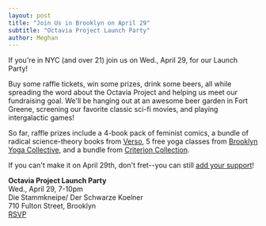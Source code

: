 ```yaml
---
layout: post
title: "Join Us in Brooklyn on April 29"
subtitle: "Octavia Project Launch Party"
author: Meghan
---
```

If you're in NYC (and over 21) join us on Wed., April 29, for our Launch Party!

Buy some raffle tickets, win some prizes, drink some beers, all while spreading the word about the 
Octavia Project and helping us meet our fundraising goal. We'll be hanging out at an awesome beer garden in 
Fort Greene, screening our favorite classic sci-fi movies, and playing intergalactic games!

So far, raffle prizes include a 4-book pack of feminist comics, a bundle of radical science-theory books from 
[Verso](http://www.versobooks.com/), 5 free yoga classes from [Brooklyn Yoga Collective](http://brooklynyogacollective.com/), 
and a bundle from [Criterion Collection](http://www.criterion.com/).

If you can't make it on April 29th, don't fret--you can still 
[add your support](https://www.indiegogo.com/projects/the-octavia-project/x/10156321#home)!

**Octavia Project Launch Party**<br>
Wed., April 29, 7-10pm<br>
Die Stammkneipe/ Der Schwarze Koelner<br>
710 Fulton Street, Brooklyn<br>
[RSVP](https://www.facebook.com/events/728194007300218/) 
